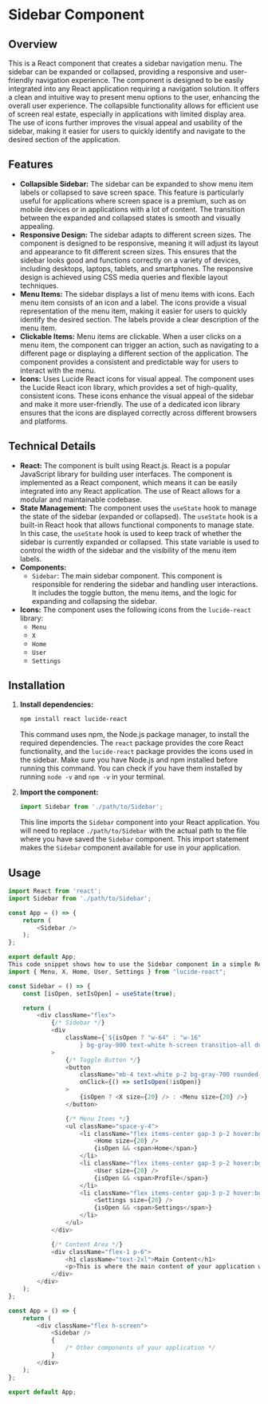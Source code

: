 # Sidebar Component

## Overview

This is a React component that creates a sidebar navigation menu. The sidebar can be expanded or collapsed, providing a responsive and user-friendly navigation experience.  The component is designed to be easily integrated into any React application requiring a navigation solution.  It offers a clean and intuitive way to present menu options to the user, enhancing the overall user experience. The collapsible functionality allows for efficient use of screen real estate, especially in applications with limited display area.  The use of icons further improves the visual appeal and usability of the sidebar, making it easier for users to quickly identify and navigate to the desired section of the application.

## Features

* **Collapsible Sidebar:** The sidebar can be expanded to show menu item labels or collapsed to save screen space. This feature is particularly useful for applications where screen space is a premium, such as on mobile devices or in applications with a lot of content.  The transition between the expanded and collapsed states is smooth and visually appealing.
* **Responsive Design:** The sidebar adapts to different screen sizes.  The component is designed to be responsive, meaning it will adjust its layout and appearance to fit different screen sizes. This ensures that the sidebar looks good and functions correctly on a variety of devices, including desktops, laptops, tablets, and smartphones.  The responsive design is achieved using CSS media queries and flexible layout techniques.
* **Menu Items:** The sidebar displays a list of menu items with icons.  Each menu item consists of an icon and a label.  The icons provide a visual representation of the menu item, making it easier for users to quickly identify the desired section.  The labels provide a clear description of the menu item.
* **Clickable Items:** Menu items are clickable.  When a user clicks on a menu item, the component can trigger an action, such as navigating to a different page or displaying a different section of the application.  The component provides a consistent and predictable way for users to interact with the menu.
* **Icons:** Uses Lucide React icons for visual appeal.  The component uses the Lucide React icon library, which provides a set of high-quality, consistent icons.  These icons enhance the visual appeal of the sidebar and make it more user-friendly.  The use of a dedicated icon library ensures that the icons are displayed correctly across different browsers and platforms.

## Technical Details

* **React:** The component is built using React.js.  React is a popular JavaScript library for building user interfaces.  The component is implemented as a React component, which means it can be easily integrated into any React application.  The use of React allows for a modular and maintainable codebase.
* **State Management:** The component uses the `useState` hook to manage the state of the sidebar (expanded or collapsed).  The `useState` hook is a built-in React hook that allows functional components to manage state.  In this case, the `useState` hook is used to keep track of whether the sidebar is currently expanded or collapsed.  This state variable is used to control the width of the sidebar and the visibility of the menu item labels.
* **Components:**
    * `Sidebar`: The main sidebar component.  This component is responsible for rendering the sidebar and handling user interactions.  It includes the toggle button, the menu items, and the logic for expanding and collapsing the sidebar.
* **Icons:** The component uses the following icons from the `lucide-react` library:
    * `Menu`
    * `X`
    * `Home`
    * `User`
    * `Settings`

## Installation

1.  **Install dependencies:**

    ```bash
    npm install react lucide-react
    ```

    This command uses npm, the Node.js package manager, to install the required dependencies.  The `react` package provides the core React functionality, and the `lucide-react` package provides the icons used in the sidebar.  Make sure you have Node.js and npm installed before running this command.  You can check if you have them installed by running `node -v` and `npm -v` in your terminal.

2.  **Import the component:**

    ```javascript
    import Sidebar from './path/to/Sidebar';
    ```

    This line imports the `Sidebar` component into your React application.  You will need to replace `./path/to/Sidebar` with the actual path to the file where you have saved the `Sidebar` component.  This import statement makes the `Sidebar` component available for use in your application.

## Usage

```javascript
import React from 'react';
import Sidebar from './path/to/Sidebar';

const App = () => {
    return (
        <Sidebar />
    );
};

export default App;
This code snippet shows how to use the Sidebar component in a simple React application.  The Sidebar component is imported and then rendered within the App component.  This will display the sidebar on the left side of the screen.  You can then add other components to your application and use the sidebar for navigation.ExampleHere's how the sidebar might be used in a simple application:import React, { useState } from "react";
import { Menu, X, Home, User, Settings } from "lucide-react";

const Sidebar = () => {
    const [isOpen, setIsOpen] = useState(true);

    return (
        <div className="flex">
            {/* Sidebar */}
            <div
                className={`${isOpen ? "w-64" : "w-16"
                    } bg-gray-900 text-white h-screen transition-all duration-300 p-4`}
            >
                {/* Toggle Button */}
                <button
                    className="mb-4 text-white p-2 bg-gray-700 rounded-md"
                    onClick={() => setIsOpen(!isOpen)}
                >
                    {isOpen ? <X size={20} /> : <Menu size={20} />}
                </button>

                {/* Menu Items */}
                <ul className="space-y-4">
                    <li className="flex items-center gap-3 p-2 hover:bg-gray-700 rounded-md cursor-pointer">
                        <Home size={20} />
                        {isOpen && <span>Home</span>}
                    </li>
                    <li className="flex items-center gap-3 p-2 hover:bg-gray-700 rounded-md cursor-pointer">
                        <User size={20} />
                        {isOpen && <span>Profile</span>}
                    </li>
                    <li className="flex items-center gap-3 p-2 hover:bg-gray-700 rounded-md cursor-pointer">
                        <Settings size={20} />
                        {isOpen && <span>Settings</span>}
                    </li>
                </ul>
            </div>

            {/* Content Area */}
            <div className="flex-1 p-6">
                <h1 className="text-2xl">Main Content</h1>
                <p>This is where the main content of your application would go.</p>
            </div>
        </div>
    );
};

const App = () => {
    return (
        <div className="flex h-screen">
            <Sidebar />
            {
                /* Other components of your application */
            }
        </div>
    );
};

export default App;
